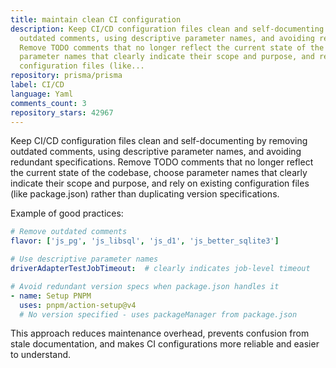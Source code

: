 ```yaml
---
title: maintain clean CI configuration
description: Keep CI/CD configuration files clean and self-documenting by removing
  outdated comments, using descriptive parameter names, and avoiding redundant specifications.
  Remove TODO comments that no longer reflect the current state of the codebase, choose
  parameter names that clearly indicate their scope and purpose, and rely on existing
  configuration files (like...
repository: prisma/prisma
label: CI/CD
language: Yaml
comments_count: 3
repository_stars: 42967
---
```


Keep CI/CD configuration files clean and self-documenting by removing outdated comments, using descriptive parameter names, and avoiding redundant specifications. Remove TODO comments that no longer reflect the current state of the codebase, choose parameter names that clearly indicate their scope and purpose, and rely on existing configuration files (like package.json) rather than duplicating version specifications.

Example of good practices:
```yaml
# Remove outdated comments
flavor: ['js_pg', 'js_libsql', 'js_d1', 'js_better_sqlite3']

# Use descriptive parameter names
driverAdapterTestJobTimeout:  # clearly indicates job-level timeout

# Avoid redundant version specs when package.json handles it
- name: Setup PNPM
  uses: pnpm/action-setup@v4
  # No version specified - uses packageManager from package.json
```

This approach reduces maintenance overhead, prevents confusion from stale documentation, and makes CI configurations more reliable and easier to understand.